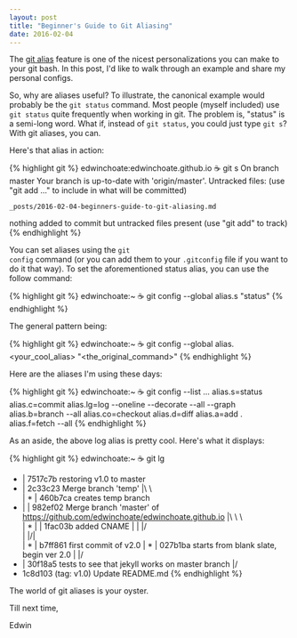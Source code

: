 ```yaml
---
layout: post
title: "Beginner's Guide to Git Aliasing"
date: 2016-02-04
---
```


The [git alias](https://git-scm.com/book/en/v2/Git-Basics-Git-Aliases) feature is one of the nicest personalizations you can make to your git bash. In this post,  I'd like to walk through an example and share my personal configs.

So, why are aliases useful? To illustrate, the canonical example would probably be the <code class="language-git">git status</code> command. Most people (myself included) use <code class="language-git">git status</code> quite frequently when working in git. The problem is, "status" is a semi-long word. What if, instead of <code class="language-git">git status</code>, you could just type <code class="language-git">git s</code>? With git aliases, you can.

Here's that alias in action:

{% highlight git %}
edwinchoate:edwinchoate.github.io ☕️  git s
On branch master
Your branch is up-to-date with 'origin/master'.
Untracked files:
  (use "git add <file>..." to include in what will be committed)

	_posts/2016-02-04-beginners-guide-to-git-aliasing.md

nothing added to commit but untracked files present (use "git add" to track)
{% endhighlight %}

You can set aliases using the <code class="language-git">git config</code> command (or you can add them to your <code class="language-git">.gitconfig</code> file if you want to do it that way). To set the aforementioned status alias, you can use the follow command:

{% highlight git %}
edwinchoate:~ ☕️  git config --global alias.s "status"
{% endhighlight %}

The general pattern being:

{% highlight git %}
edwinchoate:~ ☕️  git config --global alias.<your_cool_alias> "<the_original_command>"
{% endhighlight %}

Here are the aliases I'm using these days:

{% highlight git %}
edwinchoate:~ ☕️  git config --list
...
alias.s=status
alias.c=commit
alias.lg=log --oneline --decorate --all --graph
alias.b=branch --all
alias.co=checkout
alias.d=diff
alias.a=add .
alias.f=fetch --all
{% endhighlight %}

As an aside, the above log alias is pretty cool. Here's what it displays:

{% highlight git %}
edwinchoate:~ ☕️  git lg
* | 7517c7b restoring v1.0 to master
* |   2c33c23 Merge branch 'temp'
|\ \  
| * | 460b7ca creates temp branch
* | |   982ef02 Merge branch 'master' of https://github.com/edwinchoate/edwinchoate.github.io
|\ \ \  
| * | | 1fac03b added CNAME
| | |/  
| |/|   
| * | b7ff861 first commit of v2.0
| * | 027b1ba starts from blank slate, begin ver 2.0
| |/  
* | 30f18a5 tests to see that jekyll works on master branch
|/  
* 1c8d103 (tag: v1.0) Update README.md
{% endhighlight %}

The world of git aliases is your oyster.

Till next time,

Edwin
